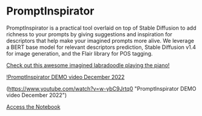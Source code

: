 # PromptInspirator

PromptInspirator is a practical tool overlaid on top of Stable Diffusion to add richness to your prompts by giving suggestions and inspiration for descriptors that help make your imagined prompts more alive.
We leverage a BERT base model for relevant descriptors prediction, Stable Diffusion v1.4 for image generation, and the Flair library for POS tagging.

[Check out this awesome imagined labradoodle playing the piano!](https://www.youtube.com/watch?v=w-ybC9Jrtq0 "PromptInspirator DEMO video December 2022")


[!PromptInspirator DEMO video December 2022 ](<img width="1512" alt="Screenshot 2022-12-07 at 6 36 52 PM" src="https://user-images.githubusercontent.com/16408205/206156851-6058bb30-d038-432e-b398-f37e567b5c19.png">)

(https://www.youtube.com/watch?v=w-ybC9Jrtq0 "PromptInspirator DEMO video December 2022")


[Access the Notebook](https://colab.research.google.com/drive/1ZoJfgBdmZMIfOxDElOFCDTE6CX11Kx3U?usp=sharing)

